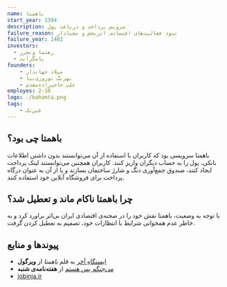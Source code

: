 ```yaml
---
name: باهمتا
start_year: 1394
description: سرویس پرداخت و دریافت پول
failure_reason: نبود فعالیت‌‌های اقتصادی اثربخش و معنادار
failure_year: 1402
investors: 
  - رهنما ونچرز
  - پامگرانت
founders:
    - میلاد جهاندار
    - بهرنگ نوروزی‌نیا
    - علی حاجی‌زاده‌مقدم
employes: 2-10
logo: ./bahamta.png
tags:
    - فین‌تک
---
```

## باهمتا چی بود؟
باهمتا سرویسی بود که کاربران با استفاده از آن می‌توانستند بدون داشتن اطلاعات بانکی، پول را به حساب دیگران واریز کنند.
کاربران همچنین می‌توانستند لینک پرداخت ایجاد کنند، صندوق جمع‌آوری دنگ و شارژ ساختمان بسازند و یا از آن به عنوان درگاه پرداخت برای فروشگاه آنلاین خود استفاده کنند.

## چرا باهمتا ناکام ماند و تعطیل شد؟
با توجه به وضعیت، باهمتا نقش خود را در صحنه‌ی اقتصادی ایران بی‌اثر براورد کرد و به خاطر عدم همخوانی شرایط با انتظارات خود، تصمیم به تعطیل کردن گرفت.

## پیوند‌ها و منابع
* [ایستگاهِ آخر](https://virgool.io/@bahamta/%D8%A7%DB%8C%D8%B3%D8%AA%DA%AF%D8%A7%D9%87-%D8%A2%D8%AE%D8%B1-iqhz62benl1b) به قلم *باهمتا* از **ویرگول**
* [می‌جنگم پس هستم](https://shanbemag.com/?p=28519) از **هفته‌نامه‌ی شنبه**
* [jobinja.ir](https://jobinja.ir/companies/bahamta/jobs)